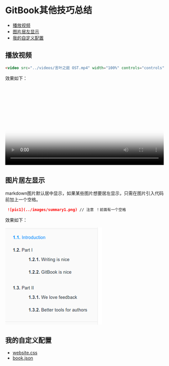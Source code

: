 # GitBook其他技巧总结

- [播放视频](#播放视频)
- [图片居左显示](#图片居左显示)
- [我的自定义配置](#我的自定义配置)



## 播放视频

```html
<video src="../videos/言叶之庭 OST.mp4" width="100%" controls="controls" poster="../videos/言叶之庭Cover.jpg"></video>
```

效果如下：

<video src="../videos/言叶之庭 OST.mp4" width="100%"  controls="controls" poster="../videos/言叶之庭Cover.jpg"></video>



## 图片居左显示

markdown图片默认居中显示，如果某些图片想要居左显示，只需在图片引入代码前加上一个空格。

```markdown
 ![pic1](../images/summary1.png) // 注意 ！前面有一个空格
```
效果如下：

 ![pic1](../images/summary1.png)
 
## 我的自定义配置
- [website.css](https://github.com/ks4na/gitbook-usage/blob/master/styles/website.css)
- [book.json](https://github.com/ks4na/gitbook-usage/blob/master/book.json)
